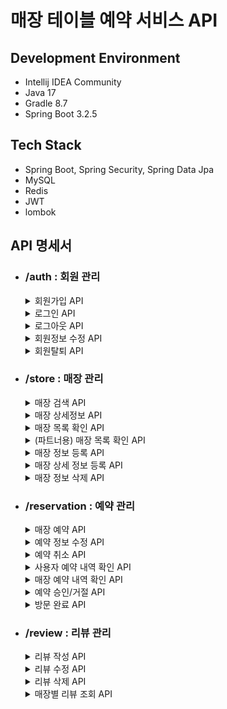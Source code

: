 # 매장 테이블 예약 서비스 API

## Development Environment
- Intellij IDEA Community
- Java 17
- Gradle 8.7
- Spring Boot 3.2.5

## Tech Stack
- Spring Boot, Spring Security, Spring Data Jpa
- MySQL
- Redis
- JWT
- lombok

## API 명세서
- ### /auth : 회원 관리
  <details>
  <summary>회원가입 API</summary>
  
  - POST ```/sign/up```
  - 중복 ID는 허용하지 않음
  - 패스워드는 암호화된 형태로 저장됨
  - 이름은 20자 이내, 핸드폰번호는 "010-0000-0000" 형식 혹은 "00000000000" 형식, type는 일반 사용자인 "USER" 혹은 매장 관리자 "PARTNER"
  - 입력 파라미터
    ```json
    {
      "id": "string", 
      "password": "string", 
      "name": "string", 
      "phoneNumber": "string",
      "type": "string"
    }
    ```
  - 출력 결과
    ```json
    {
      "data": {
        "userId": 0,
        "id": "string"
      },
      "code": "string",
      "message": "string"
    }
    ```
  </details>
  <details>
  <summary>로그인 API</summary>

    - POST ```/sign/in```
    - 회원가입이 되어있고, 아이디/패스워드가 일치하는 경우 JWT 발급
    - 입력 파라미터
      ```json
      {
        "id": "string",
        "password": "string"
      }
      ```
    - 출력 결과
      ```json
      {
        "data": {
          "token": "string"
        },
        "code": "string",
        "message": "string"
      }
      ```
  </details>
  <details>
  <summary>로그아웃 API</summary>

    - GET ```/sign/out```
    - 로그인이 되어있는 경우 로그아웃
    - 입력 파라미터
  
      |key|value|
      |:---:|:---:|
      |Authorization|Bearer 로그인 시 발급받은 토큰|
    - 출력 결과
      ```json
      {
        "data": null,
        "code": "string",
        "message": "string"
      }
      ```
  </details>
  <details>
  <summary>회원정보 수정 API</summary>

    - PATCH ```/modify```
    - 현재의 비밀번호(originPassword)를 제외하고선 변경이 없는 항목은 제거
    - 현재 비밀번호 입력값이 등록된 정보와 다를 땐 실행되지 않음
    - 이름은 20자 이내, 핸드폰번호는 "010-0000-0000" 형식 혹은 "00000000000" 형식
    - 입력 파라미터

      |key|value|
      |:---:|:---:|
      |Authorization|Bearer 로그인 시 발급받은 토큰|
      ```json
      {
        "originPassword": "string",
        "password": "string",
        "username": "string",
        "phoneNumber": "string"
      }
      ```
    - 출력 결과
      ```json
      {
        "data": null,
        "code": "string",
        "message": "string"
      }
      ```
  </details>
  <details>
  <summary>회원탈퇴 API</summary>

    - DELETE ```/expire```
    - 현재 로그인 중인 사용자가 자신의 비밀번호를 알맞게 입력하였을 경우 회원 정보 삭제
    - 입력 파라미터
  
      |key|value|
      |:---:|:---:|
      |Authorization|Bearer 로그인 시 발급받은 토큰|
      ```json
      {
        "password": "string"
      }
      ```
    - 출력 결과
      ```json
      {
        "code": "string",
        "message": "string",
        "data": null
      }
      ```
  </details>
- ### /store : 매장 관리
  <details>
  <summary>매장 검색 API</summary>

    - GET ```/search```
    - 검색하고자 하는 단어를 입력값으로 받고, 해당 단어가 포함되어있는 매장 리스트를 입력한 정렬 기준으로 정렬해 반환(미선택 시 기본 이름순)
    - 입력 파라미터
      |key|value|
      |:---:|:---:|
      |search|검색할 단어|
      |orderBy|정렬 기준(NAME: 이름순, RATE_HIGH: 평점 높은순, RATE_LOW: 평점 낮은순, REVIEW_COUNT: 리뷰 많은순)|
    - 출력 결과
      ```json
      {
        "data": [
          {
            "storeId": 0,
            "storeName": "string",
            "location": "string",
            "description": "string",
            "rate": {
              "count": 0,
              "score": 0.0
            }
          }
        ],
        "code": "string",
        "message": "string"
      }
      ```
  </details>
  <details>
  <summary>매장 상세정보 API</summary>

    - GET ```/details/{storeId}```
    - 매장을 등록할 때 발급받았던 storeId를 입력하였을 경우 매장의 상세 정보 반환
    - 입력 파라미터
  
      |key|value|
      |:---:|:---:|
      |storeId|상세정보를 확인할 매장의 storeId|
    - 출력 결과
      ```json
      {
        "data": {
          "storeId": 0,
          "storeName": "string",
          "location": "string",
          "description": "string",
          "rate": {
            "count": 0,
            "score": 0.0
          },
          "maxPeopleForTime": 0,
          "reservations": {DateTime: 0, DateTime: 0}, //매장에서 예약받는 시간대에 예약한 사람 수
          "reviews": [{
            "usedDate": "string",
            "createdAt": "string",
            "modifiedAt": "string",
            "rate": 0,
            "context": "string"
          }]
        },
        "code": "string",
        "message": "string"
      }
      ```
  </details>
  <details>
  <summary>매장 목록 확인 API</summary>

    - GET
    - 서비스에서 관리하고 있는 모든 매장 목록을 반환
    - 반환 결과는 Page 인터페이스 형태로 매장 리스트를 입력한 정렬 기준으로 정렬해 반환(미선택 시 기본 이름순)
    - 입력 파라미터
      |key|value|
      |:---:|:---:|
      |orderBy|정렬 기준(NAME: 이름순, RATE_HIGH: 평점 높은순, RATE_LOW: 평점 낮은순, REVIEW_COUNT: 리뷰 많은순)|
    - 출력 결과
      ```json
      {
        "data": [
          {
            "storeId": 0,
            "storeName": "string",
            "location": "string",
            "description": "string",
            "rate": {
              "count": 0,
              "score": 0.0
            }
          }
        ]
        "code": "string",
        "message": "string"
      }
      ```
  </details>
  <details>
  <summary>(파트너용) 매장 목록 확인 API</summary>

    - GET ```/{userId}```
    - 본인이 등록한 모든 매장 목록을 반환
    - 본인의 userId 외의 값을 입력한 경우 권한 오류 반환
    - 반환 결과는 Page 인터페이스 형태로 매장 리스트를 입력한 정렬 기준으로 정렬해 반환(미선택 시 기본 최근 등록순)
    - 입력 파라미터
      |key|value|
      |:---:|:---:|
      |orderBy|정렬 기준(LATEST: 최근 등록순, EARLIEST: 등록순, NAME: 이름순, RATE_HIGH: 평점 높은순, RATE_LOW: 평점 낮은순, REVIEW_COUNT: 리뷰 많은순)|
    - 출력 결과
      ```json
      {
        "data": [
          {
            "storeId": 0,
            "storeName": "string",
            "location": "string",
            "description": "string",
            "rate": {
              "count": 0,
              "score": 0.0
            }
          }
        ]
        "code": "string",
        "message": "string"
      }
      ```
  </details>
  <details>
  <summary>매장 정보 등록 API</summary>

    - POST ```/regist/store```
    - 파트너로 로그인하였고 매장 등록에 필요한 모든 정보가 입력되었을 경우 매장 등록
    - 파트너 회원이 이미 같은 이름, 같은 주소로 등록한 매장이 존재하는 경우 400 status 코드와 에러메세지 반환
    - 입력 파라미터
  
      |key|value|
      |:---:|:---:|
      |Authorization|Bearer 로그인 시 발급받은 토큰|
      ```json
      {
        "storeName": "string",
        "location": "string",
        "description": "string"
      }
      ```
    - 출력 결과
      ```json
      {
        "data": {
          "storeId": 0
        },
        "code": "string",
        "message": "string"
      }
      ```
  </details>
  <details>
  <summary>매장 상세 정보 등록 API</summary>

    - POST ```regist/{storeId}/details```
    - 파트너로 로그인하였고 매장 등록에 필요한 모든 정보가 입력되었을 경우 매장 등록
    - 파트너 회원이 이미 같은 이름, 같은 주소로 등록한 매장이 존재하는 경우 400 status 코드와 에러메세지 반환
    - 입력 파라미터
  
      |key|value|
      |:---:|:---:|
      |Authorization|Bearer 로그인 시 발급받은 토큰|
      ```json
      {
        "storeDetails": [
          {
            "reservationTime": "string",
            "headCount": 0
          }
        ]
      }
      ```
    - 출력 결과
      ```json
      {
        "data": {
          "storeId": 0,
          "registedStoreDetails": [
            {
              "storeDetailId": 0,
              "reservationTime": "string",
              "headCount": 0
            }
          ]
        },
        "code": "string",
        "message": "string"
      }
      ```
  </details>
  <details>
  <summary>매장 정보 삭제 API</summary>

    - DELETE ```/{storeId}```
    - 매장을 등록했던 파트너가 등록 시 발급받았던 storeId를 입력했을 경우 해당하는 매장 정보 삭제
    - 허가를 기다리는 예약, 진행중인 예약이 없는 경우 동작
    - 입력 파라미터
      |key|value|
      |:---:|:---:|
      |Authorization|Bearer 로그인 시 발급받은 토큰|
      |storeId|매장 등록 시 받았던 storeId|
    - 출력 결과
      ```json
      {
        "code": "string",
        "message": "string"
      }
      ```
  </details>
- ### /reservation : 예약 관리
  <details>
  <summary>매장 예약 API</summary>

    - POST ```/{storeId}```
    - 사용자가 매장의 예약 가능 때에 예약
    - 입력 파라미터
      |key|value|
      |:---:|:---:|
      |Authorization|Bearer 로그인 시 발급받은 토큰|
      |storeId|예약할 매장의 storeId|
      ```json
      {
        "reservationDateTime": "string",
        "storeId": 0
        "numberOfPeople": 0
      }
      ```
    - 출력 결과
      ```json
      {
        "reservedId": 0,
        "code": "string",
        "message": "string"
      }]
      ```
  </details>
  <details>
  <summary>예약 정보 수정 API</summary>

    - PATCH ```/{reservedId}```
    - 사용자가 본인의 예약 내용 변경(조건은 예약 등록 때와 동일, 변경 없음 불가, 예약 장소 변경 불가)
    - 입력 파라미터
      |key|value|
      |:---:|:---:|
      |Authorization|Bearer 로그인 시 발급받은 토큰|
      |reservedId|변경할 예약의 reservedId|
      ```json
      //변경할 내용만 작성
      {
        "reservationDateTime": "string",
        "numberOfPeople": 0
      }
      ```
    - 출력 결과
      ```json
      {
        "code": "string",
        "message": "string"
      }]
      ```
  </details>
  <details>
  <summary>예약 취소 API</summary>

    - DELETE ```/{reservedId}```
    - 사용자가 예약한 내용 취소
    - 입력 파라미터
      |key|value|
      |:---:|:---:|
      |Authorization|Bearer 로그인 시 발급받은 토큰|
      |reservedId|취소할 예약의 reservedId|
    - 출력 결과
      ```json
      {
        "code": "string",
        "message": "string"
      }]
      ```
  </details>
  <details>
  <summary>사용자 예약 내역 확인 API</summary>

    - GET ```/list```
    - 사용자가 자신이 예약한 내역 확인(예약 시간, 매장명순 정렬)
    - 입력 파라미터
      |key|value|
      |:---:|:---:|
      |Authorization|Bearer 로그인 시 발급받은 토큰|
    - 출력 결과
      ```json
      {
        "data": [{
          "reservedId": 0,
          "createAt": "string",
          "reservationDateTime": "string",
          "storeName": "string",
          "location": "string",
          "description": "string"
          "numberOfPeople": 0,
          "status": "string"
        }
        "code": "string",
        "message": "string"
      }]
      ```
  </details>
  <details>
  <summary>매장 예약 내역 확인 API</summary>

    - GET ```/list/{storeId}```
    - 매장을 등록한 파트너 이용자가 확인하려는 매장의 기간 내 예약 목록 확인(정렬: 날짜, 시간, 이름순)
    - 입력 파라미터
      |key|value|
      |:---:|:---:|
      |Authorization|Bearer 로그인 시 발급받은 토큰|
      |storeId|확인하려는 매장의 storeId|
      ```json
      {
        "startDate": "string",
        "endDate": "string"
      }
      ```
    - 출력 결과
      ```json
      {
        "data": [{
          "reservedId": 0,
          "createAt": "string",
          "reservationDateTime": "string",
          "userId": "string",
          "userName": "string",
          "userPhoneNumber": "string",
          "numberOfPeople": 0,
          "status": "string"
        }
        "code": "string",
        "message": "string"
      }]
      ```
  </details>
  <details>
  <summary>예약 승인/거절 API</summary>

    - PATCH ```/{reservedId}```
    - 매장의 파트너 이용자가 등록된 예약을 받을지 말지 결정
    - 입력 파라미터
      |key|value|
      |:---:|:---:|
      |Authorization|Bearer 로그인 시 발급받은 토큰|
      |reservedId|승인/거절하려는 reservedId|
      ```json
      {
        "status": Boolean
      }
      ```
    - 출력 결과
      ```json
      {
        "code": "string",
        "message": "string"
      }
      ```
  </details>
  <details>
  <summary>방문 완료 API</summary>

    - PATCH ```/confirm/{reservedId}```
    - 승인된 예약 시간 전후 10분 이내로 방문 확인 가능
    - 입력 파라미터(id와 phoneNumber의 경우 둘 중 하나만 선택)
      |key|value|
      |:---:|:---:|
      |reservedId|예약 시 받았던 reservedId|
      |id|예약자의 아이디|
      |phoneNumber|예약자의 핸드폰번호|
    - 출력 결과
      ```json
      {
        "code": "string",
        "message": "string"
      }
      ```
  </details>
- ### /review : 리뷰 관리
  <details>
  <summary>리뷰 작성 API</summary>

    - POST ```/{reservedId}```
    - 예약 승인 이후엔 사용자가 예약과 관련된 리뷰 작성 가능
    - 입력 파라미터
      |key|value|
      |:---:|:---:|
      |Authorization|Bearer 로그인 시 발급받은 토큰|
      |reservedId|방문 완료한, 리뷰를 작성하려는 매장의 관련 reservedId|
      ```json
      {
        "rate": 0,
        "context": "string"
      }
      ```
    - 출력 결과
      ```json
      {
        "data": {
          "reviewedId": 0
        },
        "code": "string",
        "message": "string"
      }
      ```
  </details>
  <details>
  <summary>리뷰 수정 API</summary>

    - PATCH ```/{reviewedId}```
    - 리뷰 작성자 리뷰 수정
    - 입력 파라미터
      |key|value|
      |:---:|:---:|
      |Authorization|Bearer 로그인 시 발급받은 토큰|
      |reservedId|리뷰 작성 시 발급받은 reservedId|
      ```json
      //필요한 변경값만 작성
      {
        "rate": 0,
        "context": "string"
      }
      ```
    - 출력 결과
      ```json
      {
        "code": "string",
        "message": "string"
      }
      ```
  </details>
  <details>
  <summary>리뷰 삭제 API</summary>

    - DELETE ```/{reviewedId}```
    - 리뷰 작성자, 혹은 매장 파트너가 삭제할 reviewedId 입력 시 리뷰 삭제
    - 입력 파라미터
      |key|value|
      |:---:|:---:|
      |Authorization|Bearer 로그인 시 발급받은 토큰|
      |reservedId|리뷰 작성 시 발급받은 reservedId|
    - 출력 결과
      ```json
      {
        "code": "string",
        "message": "string"
      }
      ```
  </details>
  <details>
  <summary>매장별 리뷰 조회 API</summary>

    - GET ```/{storeId}```
    - storeId에 해당하는 매장의 리뷰 목록 조회
    - 반환 결과는 Page 인터페이스 형태로 입력한 정렬 기준으로 정렬해 반환(미선택 시 기본 최근 등록순)
    - 입력 파라미터
      |key|value|
      |:---:|:---:|
      |orderBy|정렬 기준(LATEST: 최근 등록순, EARLIEST: 등록순, RATE_HIGH: 평점 높은 순, RATE_LOW: 평점 낮은 순)|
    - 출력 결과
      ```json
      {
        "data": [{
          "usedDate": "string",
          "createdAt": "string",
          "modifiedAt": "string",
          "rate": 0,
          "context": "string"
        }]
        "code": "string",
        "message": "string"
      }
      ```
  </details>
